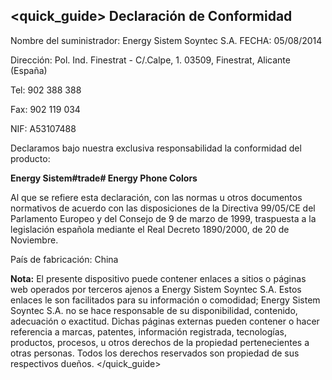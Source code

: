 ## <quick_guide> Declaración de Conformidad

Nombre del suministrador: Energy Sistem Soyntec S.A.				FECHA: 05/08/2014

Dirección: Pol. Ind. Finestrat - C/.Calpe, 1. 03509, Finestrat, Alicante (España)

Tel: 902 388 388

Fax: 902 119 034

NIF: A53107488

Declaramos bajo nuestra exclusiva responsabilidad la conformidad del producto:

**Energy Sistem#trade# Energy Phone Colors**

Al que se refiere esta declaración, con las normas u otros documentos normativos de acuerdo con las disposiciones de la Directiva 99/05/CE del Parlamento Europeo y del Consejo de 9 de marzo de 1999, traspuesta a la legislación española mediante el Real Decreto 1890/2000, de 20 de Noviembre.

País de fabricación: China

**Nota:** El presente dispositivo puede contener enlaces a sitios o páginas web operados por terceros ajenos a Energy Sistem Soyntec S.A. Estos enlaces le son facilitados para su información o comodidad; Energy Sistem Soyntec S.A. no se hace responsable de su disponibilidad, contenido, adecuación o exactitud. Dichas páginas externas pueden contener o hacer referencia a marcas, patentes, información registrada, tecnologías, productos, procesos, u otros derechos de la propiedad pertenecientes a otras personas. Todos los derechos reservados son propiedad de sus respectivos dueños.
</quick_guide>
